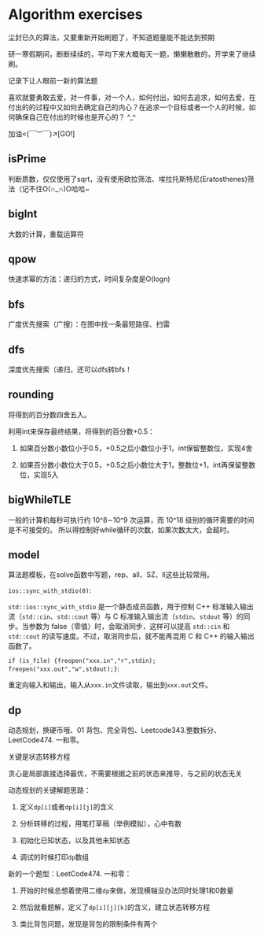 # Algorithm exercises
尘封已久的算法，又要重新开始刷题了，不知道题量能不能达到预期

研一寒假期间，断断续续的，平均下来大概每天一题，懒懒散散的，开学来了继续刷。

记录下让人眼前一新的算法题

喜欢就要勇敢去爱，对一件事，对一个人，如何付出，如何去追求，如何去爱，在付出的的过程中又如何去确定自己的内心？在追求一个目标或者一个人的时候，如何确保自己在付出的时候也是开心的？ \^_^

加油<(￣︶￣)↗[GO!]

## isPrime
判断质数，仅仅使用了sqrt，没有使用欧拉筛法、埃拉托斯特尼(Eratosthenes)筛法（记不住O(∩_∩)O哈哈~

## bigInt
大数的计算，重载运算符

## qpow
快速求幂的方法：递归的方式，时间复杂度是O(logn)

## bfs
广度优先搜索（广搜）：在图中找一条最短路径、扫雷

## dfs
深度优先搜索（递归，还可以dfs转bfs！

## rounding
将得到的百分数四舍五入。

利用int来保存最终结果，将得到的百分数+0.5：

1. 如果百分数小数位小于0.5，+0.5之后小数位小于1，int保留整数位，实现4舍

2. 如果百分数小数位大于0.5，+0.5之后小数位大于1，整数位+1，int再保留整数位，实现5入

## bigWhileTLE
一般的计算机每秒可执行约 10^8∼10^9 次运算，而 10^18 级别的循环需要的时间是不可接受的。
所以得控制好while循环的次数，如果次数太大，会超时。

## model
算法题模板，在solve函数中写题，rep、all、SZ、ll这些比较常用。

`ios::sync_with_stdio(0)`:

`std::ios::sync_with_stdio` 是一个静态成员函数，用于控制 C++ 标准输入输出流（`std::cin`、`std::cout` 等）与 C 标准输入输出流（`stdin`、`stdout` 等）的同步。当参数为 false（零值）时，会取消同步，这样可以提高 `std::cin` 和 `std::cout` 的读写速度。不过，取消同步后，就不能再混用 C 和 C++ 的输入输出函数了。

`if (is_file) {freopen("xxx.in","r",stdin); freopen("xxx.out","w",stdout);}`:

重定向输入和输出，输入从`xxx.in`文件读取，输出到`xxx.out`文件。

## dp
动态规划，换硬币哦、01 背包、完全背包、Leetcode343.整数拆分、LeetCode474. 一和零。

关键是状态转移方程

贪心是局部直接选择最优，不需要根据之前的状态来推导，与之前的状态无关

动态规划的关键解题思路：

1. 定义`dp[i]`或者`dp[i][j]`的含义

2. 分析转移的过程，用笔打草稿（举例模拟），心中有数

3. 初始化已知状态，以及其他未知状态

4. 调试的时候打印`dp`数组

新的一个题型：LeetCode474. 一和零：

1. 开始的时候总想着使用二维`dp`来做，发现横轴没办法同时处理1和0数量

2. 然后就看题解，定义了`dp[i][j][k]`的含义，建立状态转移方程

3. 类比背包问题，发现是背包的限制条件有两个
